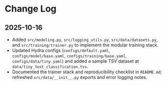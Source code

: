 # Change Log

## 2025-10-16

- Added `src/modeling.py`, `src/logging_utils.py`, `src/data/datasets.py`, and `src/training/trainer.py` to implement the modular training stack.
- Updated Hydra configs (`configs/default.yaml`, `configs/model/base.yaml`, `configs/training/base.yaml`, `configs/data/tiny.yaml`) and added a sample TSV dataset at `data/tiny_text_classification.tsv`.
- Documented the trainer stack and reproducibility checklist in `README.md`; refreshed `src/data/__init__.py` exports and error logging notes.
